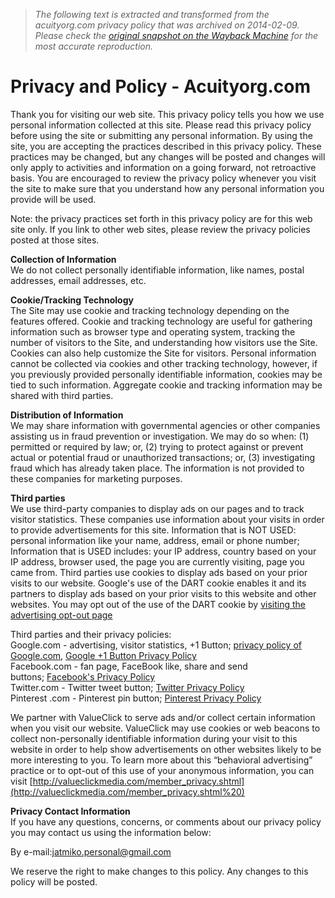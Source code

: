 > *The following text is extracted and transformed from the acuityorg.com privacy policy that was archived on 2014-02-09. Please check the [original snapshot on the Wayback Machine](https://web.archive.org/web/20140209110706id_/http%3A//www.acuityorg.com/privacy-policy.html) for the most accurate reproduction.*

# Privacy and Policy - Acuityorg.com

Thank you for visiting our web site. This privacy policy tells you how we use personal information collected at this site. Please read this privacy policy before using the site or submitting any personal information. By using the site, you are accepting the practices described in this privacy policy. These practices may be changed, but any changes will be posted and changes will only apply to activities and information on a going forward, not retroactive basis. You are encouraged to review the privacy policy whenever you visit the site to make sure that you understand how any personal information you provide will be used.

Note: the privacy practices set forth in this privacy policy are for this web site only. If you link to other web sites, please review the privacy policies posted at those sites.

**Collection of Information**  
We do not collect personally identifiable information, like names, postal addresses, email addresses, etc.

**Cookie/Tracking Technology**  
The Site may use cookie and tracking technology depending on the features offered. Cookie and tracking technology are useful for gathering information such as browser type and operating system, tracking the number of visitors to the Site, and understanding how visitors use the Site. Cookies can also help customize the Site for visitors. Personal information cannot be collected via cookies and other tracking technology, however, if you previously provided personally identifiable information, cookies may be tied to such information. Aggregate cookie and tracking information may be shared with third parties.

**Distribution of Information**  
We may share information with governmental agencies or other companies assisting us in fraud prevention or investigation. We may do so when: (1) permitted or required by law; or, (2) trying to protect against or prevent actual or potential fraud or unauthorized transactions; or, (3) investigating fraud which has already taken place. The information is not provided to these companies for marketing purposes.

**Third parties**  
We use third-party companies to display ads on our pages and to track visitor statistics. These companies use information about your visits in order to provide advertisements for this site. Information that is NOT USED: personal information like your name, address, email or phone number; Information that is USED includes: your IP address, country based on your IP address, browser used, the page you are currently visiting, page you came from. Third parties use cookies to display ads based on your prior visits to our website. Google's use of the DART cookie enables it and its partners to display ads based on your prior visits to this website and other websites. You may opt out of the use of the DART cookie by [visiting the advertising opt-out page](http://www.google.com/policies/privacy/ads/)

Third parties and their privacy policies:  
Google.com - advertising, visitor statistics, +1 Button; [privacy policy of Google.com](http://www.google.com/privacy.html), [Google +1 Button Privacy Policy](http://www.google.com/intl/en/privacy/plusone/)  
Facebook.com - fan page, FaceBook like, share and send buttons; [Facebook's Privacy Policy](http://www.facebook.com/policy.php)  
Twitter.com - Twitter tweet button; [Twitter Privacy Policy](http://twitter.com/privacy)   
Pinterest .com - Pinterest pin button; [Pinterest Privacy Policy](http://pinterest.com/about/privacy/)

We partner with ValueClick to serve ads and/or collect certain information when you visit our website. ValueClick may use cookies or web beacons to collect non-personally identifiable information during your visit to this website in order to help show advertisements on other websites likely to be more interesting to you. To learn more about this “behavioral advertising” practice or to opt-out of this use of your anonymous information, you can visit [http://valueclickmedia.com/member_privacy.shtml](http://valueclickmedia.com/member_privacy.shtml%20)

**Privacy Contact Information**  
If you have any questions, concerns, or comments about our privacy policy you may contact us using the information below:

By e-mail:jatmiko.personal@gmail.com

We reserve the right to make changes to this policy. Any changes to this policy will be posted.
